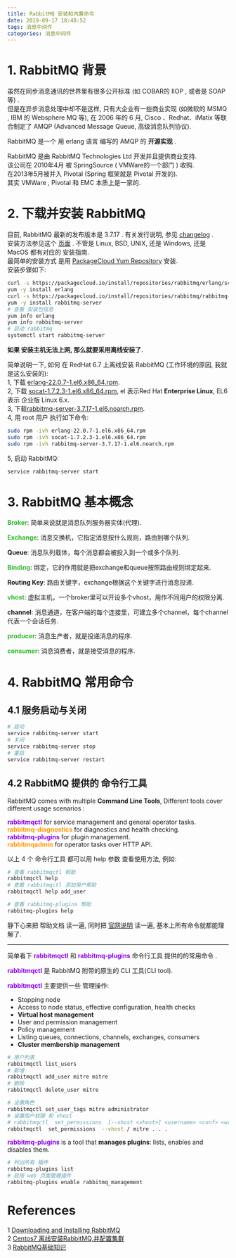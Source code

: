 ```yaml
---
title: RabbitMQ 安装和内置命令
date: 2019-09-17 18:40:52
tags: 消息中间件
categories: 消息中间件
---
```

# 1. RabbitMQ 背景

虽然在同步消息通讯的世界里有很多公开标准 (如 COBAR的 IIOP , 或者是 SOAP 等) .  
但是在异步消息处理中却不是这样, 只有大企业有一些商业实现 (如微软的 MSMQ , IBM 的 Websphere MQ 等), 在 2006 年的 6 月, Cisco 、Redhat、iMatix 等联合制定了 AMQP (Advanced Message Queue, 高级消息队列协议).  

RabbitMQ 是一个 用 erlang 语言 编写的 AMQP 的 **开源实现** .  

RabbitMQ 是由 RabbitMQ Technologies Ltd 开发并且提供商业支持.  
该公司在 2010年4月 被 SpringSource ( VMWare的一个部门 ) 收购.  
在2013年5月被并入 Pivotal (Spring 框架就是 Pivotal 开发的).  
其实 VMWare , Pivotal 和 EMC 本质上是一家的.  


# 2. 下载并安装 RabbitMQ
目前, RabbitMQ 最新的发布版本是 3.7.17 . 有关发行说明, 参见 [changelog](https://www.rabbitmq.com/changelog.html) .  
安装方法参见这个 [页面](https://www.rabbitmq.com/download.html) . 不管是 Linux, BSD, UNIX, 还是 Windows, 还是 MacOS 都有对应的 安装指南.  
最简单的安装方式 是用 [PackageCloud Yum Repository](https://www.rabbitmq.com/install-rpm.html#package-cloud) 安装.  
安装步骤如下:  

```sh
curl -s https://packagecloud.io/install/repositories/rabbitmq/erlang/script.rpm.sh | sudo bash
yum -y install erlang
curl -s https://packagecloud.io/install/repositories/rabbitmq/rabbitmq-server/script.rpm.sh | sudo bash
yum -y install rabbitmq-server
# 查看 安装包信息
yum info erlang
yum info rabbitmq-server
# 启动 rabbitmq
systemctl start rabbitmq-server
```


**如果 安装主机无法上网, 那么就要采用离线安装了**.  

简单说明一下, 如何 在 RedHat 6.7 上离线安装 RabbitMQ (工作环境的原因, 我就是这么安装的):  
1, 下载 [erlang-22.0.7-1.el6.x86_64.rpm](https://packagecloud.io/rabbitmq/erlang).   
2, 下载 [socat-1.7.2.3-1.el6.x86_64.rpm](http://www.rpmfind.net/linux/rpm2html/search.php?query=socat(x86-64)), el 表示Red Hat **Enterprise Linux**, EL6 表示 企业版 Linux 6.x.  
3, 下载[rabbitmq-server-3.7.17-1.el6.noarch.rpm](https://www.rabbitmq.com/install-rpm.html#downloads).  
4, 用 root 用户 执行如下命令:  
```sh
sudo rpm -ivh erlang-22.0.7-1.el6.x86_64.rpm
sudo rpm -ivh socat-1.7.2.3-1.el6.x86_64.rpm
sudo rpm -ivh rabbitmq-server-3.7.17-1.el6.noarch.rpm
```
5, 启动 RabbitMQ:  
```sh
service rabbitmq-server start
```

# 3. RabbitMQ 基本概念  
**<font color='#2eb82e'>Broker</font>**: 简单来说就是消息队列服务器实体(代理).  

**<font color='#2eb82e'>Exchange</font>**: 消息交换机，它指定消息按什么规则，路由到哪个队列.  

**Queue**: 消息队列载体，每个消息都会被投入到一个或多个队列.  

**<font color='#2eb82e'>Binding</font>**: 绑定，它的作用就是把exchange和queue按照路由规则绑定起来.  

**Routing Key**: 路由关键字，exchange根据这个关键字进行消息投递.  

**<font color='#2eb82e'>vhost</font>**: 虚拟主机，一个broker里可以开设多个vhost，用作不同用户的权限分离.  

**channel**: 消息通道，在客户端的每个连接里，可建立多个channel，每个channel代表一个会话任务.  

**<font color='#2eb82e'>producer</font>**: 消息生产者，就是投递消息的程序.  

**<font color='#2eb82e'>consumer</font>**: 消息消费者，就是接受消息的程序.  

# 4. RabbitMQ 常用命令  

## 4.1 服务启动与关闭
```sh
# 启动
service rabbitmq-server start
# 关闭
service rabbitmq-server stop
# 重启
service rabbitmq-server restart
```

## 4.2 RabbitMQ 提供的 命令行工具

RabbitMQ comes with multiple **Command Line Tools**, Different tools cover different usage scenarios :

**<font color='#8a00e6'>rabbitmqctl</font>** for service management and general operator tasks.  
**<font color='#ff9900'>rabbitmq-diagnostics</font>** for diagnostics and health checking.  
**<font color='#8a00e6'>rabbitmq-plugins</font>**  for plugin management.  
**<font color='#ff9900'>rabbitmqadmin</font>**  for operator tasks over HTTP API.  

以上 4 个 命令行工具 都可以用 help 参数 查看使用方法, 例如:  
```sh
# 查看 rabbitmqctl 帮助
rabbitmqctl help
# 查看 rabbitmqctl 添加用户帮助
rabbitmqctl help add_user

# 查看 rabbitmq-plugins 帮助
rabbitmq-plugins help
```

静下心来把 帮助文档 读一遍, 同时把 [官网说明](https://www.rabbitmq.com/cli.html) 读一遍, 基本上所有命令就都能理解了.  

----

简单看下 **<font color='#8a00e6'>rabbitmqctl</font>** 和 **<font color='#8a00e6'>rabbitmq-plugins</font>** 命令行工具 提供的的常用命令 .  

**<font color='#8a00e6'>rabbitmqctl</font>** 是 RabbitMQ 附带的原生的 CLI 工具(CLI tool).  

**<font color='#8a00e6'>rabbitmqctl</font>** 主要提供一些 管理操作:  

* Stopping node  
* Access to node status, effective configuration, health checks  
* **Virtual host management**  
* User and permission management  
* Policy management  
* Listing queues, connections, channels, exchanges, consumers  
* **Cluster membership management**  

```sh
# 用户列表
rabbitmqctl list_users
# 新增
rabbitmqctl add_user mitre mitre
# 删除
rabbitmqctl delete_user mitre

# 设置角色
rabbitmqctl set_user_tags mitre administrator
# 设置用户权限 和 vhost
# rabbitmqctl  set_permissions  [--vhost <vhost>] <username> <conf> <write> <read>
rabbitmqctl  set_permissions  --vhost / mitre . . .
```

**<font color='#8a00e6'>rabbitmq-plugins</font>** is a tool that **manages plugins**: lists, enables and disables them.  

```sh
# 列出所有 插件
rabbitmq-plugins list
# 启用 web 页面管理插件
rabbitmq-plugins enable rabbitmq_management
```

# References  
1 [Downloading and Installing RabbitMQ](https://www.rabbitmq.com/download.html)  
2 [Centos7 离线安装RabbitMQ,并配置集群](https://blog.csdn.net/Alger_magic/article/details/82868267)  
3 [RabbitMQ基础知识](https://www.cnblogs.com/dwlsxj/p/RabbitMQ.html)  
